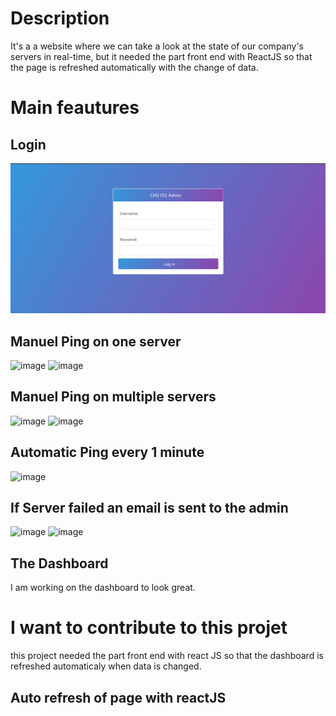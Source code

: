 # Description
It's a a website where we can take a look at the state of our company's servers in real-time, but it needed the part front end with ReactJS so that the page is refreshed automatically with the change of data.

# Main feautures
## Login
![Screenshot](screenshots/login.png)

## Manuel Ping on one server
![image](https://lh4.googleusercontent.com/9h_C6Jk0z7YCmHd6t4TYBxCM-n0ucoBqIrYQ2iEbF5OZd18efTlXdzm5mBWuTZ_rMAHYPgkZaQ6BCEXK2vQe4F8eAY80qsXeVYZoSa_G=s1600)
![image](https://lh5.googleusercontent.com/i7ZN-E-8yqtNt-ocqmN2GX6cQzM9JWI6xe-qLh0uPxjfNKK-5skBsqQB54zocCIBzkATNDsra7UDmyZs9pTRCeokPdZGqjqciaCbQsdZ=s1600)

## Manuel Ping on multiple servers
![image](https://lh6.googleusercontent.com/FiZ7q3p3a2X6hjxVVJwCZabMtna33L7FJXsQ410M55MoMchZC1xxrwenMbUVD3F_L40NLC-O3-e00fV76_5i-TahCjwSiMP7za8RkDUD=s1600)
![image](https://lh3.googleusercontent.com/ozqP6MNfjUtrTdoGqAn4Y5bp_mcmBqcvqiRdLrOcT4f0x37R-9S6ziazx25mB8HaQP7VYxMDuMv7pNnLaAaFXMRUdejE4MMSXu_PFz4I=s1600)

## Automatic Ping every 1 minute 
![image](https://lh4.googleusercontent.com/CdP0szrk1sr3Gn4WZKjcjyWfXjmuhKBV47py34OJQA05TZ9XnMkxv40p90HUNOs_cWNOX1kjE7sA512HdbijYCYJIJLRWT6UEAqUpCHS=s1600)

## If Server failed an email is sent to the admin
![image](https://lh3.googleusercontent.com/Xv1Ssqk87ZqF9D6GXDMq1VkIJyaGXGLBqSBXaMn4MxKNwvmv9-t0UizBwZXmN7iattco61jl-arySsfqogkJNvctyPBh85Q9X10fdn71=s1600)
![image](https://lh5.googleusercontent.com/QDid4v085aJO9FzgLdAXgLMbkGI2jcFx7f0jA42JnuUKlZLLGn8E9X_WFTj2EGm5mMwfwwxDKjyLpEiB7wicAta1Z5qBpXh3ZecPxVfv=s745)
## The Dashboard 
I am working on the dashboard to look great.

# I want to contribute to this projet
this project needed the part front end with react JS so that the dashboard is refreshed automaticaly when data is changed.

## Auto refresh of page with reactJS
